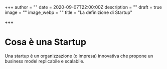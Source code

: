 +++
author = ""
date = 2020-09-07T22:00:00Z
description = ""
draft = true
image = ""
image_webp = ""
title = "La definizione di Startup"

+++
# Cosa è una Startup

Una startup è un organizzazione (o impresa) innovativa che propone un business model replicabile e scalabile.